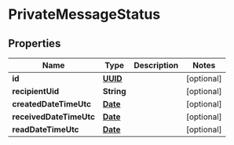 
# PrivateMessageStatus

## Properties
Name | Type | Description | Notes
------------ | ------------- | ------------- | -------------
**id** | [**UUID**](UUID.md) |  |  [optional]
**recipientUid** | **String** |  |  [optional]
**createdDateTimeUtc** | [**Date**](Date.md) |  |  [optional]
**receivedDateTimeUtc** | [**Date**](Date.md) |  |  [optional]
**readDateTimeUtc** | [**Date**](Date.md) |  |  [optional]



